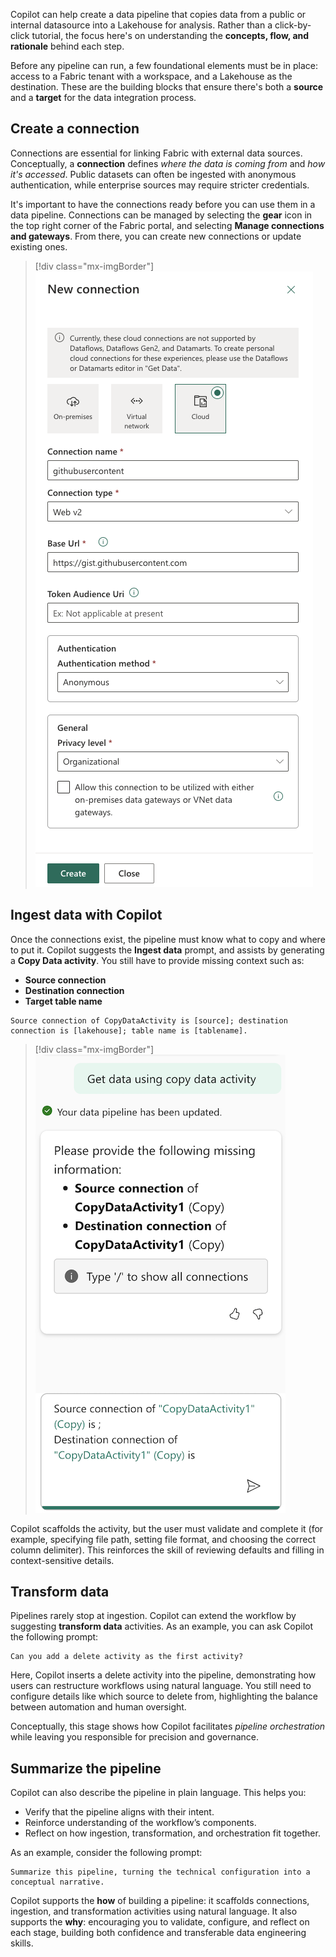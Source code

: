Copilot can help create a data pipeline that copies data from a public or internal datasource into a Lakehouse for analysis. Rather than a click-by-click tutorial, the focus here's on understanding the **concepts, flow, and rationale** behind each step.

Before any pipeline can run, a few foundational elements must be in place: access to a Fabric tenant with a workspace, and a Lakehouse as the destination. These are the building blocks that ensure there's both a **source** and a **target** for the data integration process.

## Create a connection

Connections are essential for linking Fabric with external data sources. Conceptually, a **connection** defines *where the data is coming from* and *how it's accessed*. Public datasets can often be ingested with anonymous authentication, while enterprise sources may require stricter credentials.

It's important to have the connections ready before you can use them in a data pipeline. Connections can be managed by selecting the **gear** icon in the top right corner of the Fabric portal, and selecting **Manage connections and gateways**. From there, you can create new connections or update existing ones.

> [!div class="mx-imgBorder"]
> [![Screenshot of a data pipeline connection.](../media/new-connection.png)](../media/new-connection.png#lightbox)

## Ingest data with Copilot

Once the connections exist, the pipeline must know what to copy and where to put it. Copilot suggests the **Ingest data** prompt, and assists by generating a **Copy Data activity**. You still have to provide missing context such as:

* **Source connection**
* **Destination connection**
* **Target table name**

```copilot-prompt
Source connection of CopyDataActivity is [source]; destination connection is [lakehouse]; table name is [tablename].
```

> [!div class="mx-imgBorder"]
> [![Screenshot of a data pipeline copy activity.](../media/pipeline-00.png)](../media/pipeline-00.png#lightbox)


Copilot scaffolds the activity, but the user must validate and complete it (for example, specifying file path, setting file format, and choosing the correct column delimiter). This reinforces the skill of reviewing defaults and filling in context-sensitive details.

## Transform data

Pipelines rarely stop at ingestion. Copilot can extend the workflow by suggesting **transform data** activities. As an example, you can ask Copilot the following prompt:

```copilot-prompt
Can you add a delete activity as the first activity?
```

Here, Copilot inserts a delete activity into the pipeline, demonstrating how users can restructure workflows using natural language. You still need to configure details like which source to delete from, highlighting the balance between automation and human oversight.

Conceptually, this stage shows how Copilot facilitates *pipeline orchestration* while leaving you responsible for precision and governance.

## Summarize the pipeline

Copilot can also describe the pipeline in plain language. This helps you:

- Verify that the pipeline aligns with their intent.
- Reinforce understanding of the workflow’s components.
- Reflect on how ingestion, transformation, and orchestration fit together.

As an example, consider the following prompt:

```copilot-prompt
Summarize this pipeline, turning the technical configuration into a conceptual narrative.
```

Copilot supports the **how** of building a pipeline: it scaffolds connections, ingestion, and transformation activities using natural language. It also supports the **why**: encouraging you to validate, configure, and reflect on each stage, building both confidence and transferable data engineering skills.
